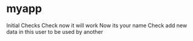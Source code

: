 # myapp

Initial Checks
Check now it will work
Now its your name
Check add new data in this user to be used by another